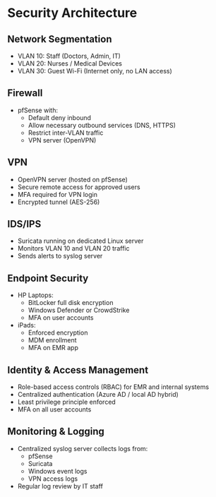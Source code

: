 # Security Architecture

## Network Segmentation

- VLAN 10: Staff (Doctors, Admin, IT)
- VLAN 20: Nurses / Medical Devices
- VLAN 30: Guest Wi-Fi (Internet only, no LAN access)

## Firewall

- pfSense with:
  - Default deny inbound
  - Allow necessary outbound services (DNS, HTTPS)
  - Restrict inter-VLAN traffic
  - VPN server (OpenVPN)

## VPN

- OpenVPN server (hosted on pfSense)
- Secure remote access for approved users
- MFA required for VPN login
- Encrypted tunnel (AES-256)

## IDS/IPS

- Suricata running on dedicated Linux server
- Monitors VLAN 10 and VLAN 20 traffic
- Sends alerts to syslog server

## Endpoint Security

- HP Laptops:
  - BitLocker full disk encryption
  - Windows Defender or CrowdStrike
  - MFA on user accounts
- iPads:
  - Enforced encryption
  - MDM enrollment
  - MFA on EMR app

## Identity & Access Management

- Role-based access controls (RBAC) for EMR and internal systems
- Centralized authentication (Azure AD / local AD hybrid)
- Least privilege principle enforced
- MFA on all user accounts

## Monitoring & Logging

- Centralized syslog server collects logs from:
  - pfSense
  - Suricata
  - Windows event logs
  - VPN access logs
- Regular log review by IT staff
